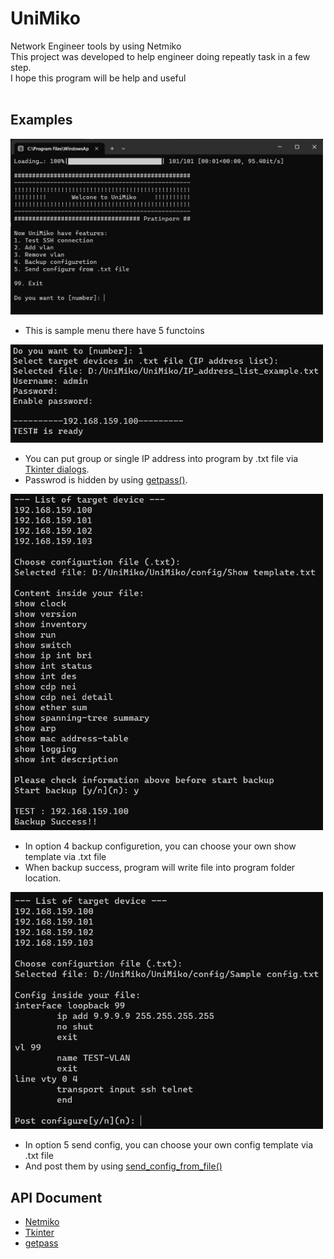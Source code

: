 # UniMiko
Network Engineer tools by using Netmiko 
<br />
This project was developed to help engineer doing repeatly task in a few step.
<br />
I hope this program will be help and useful  
<br />
## Examples
<img src="pics/1.png" width="500">
<br />

- This is sample menu there have 5 functoins

<img src="pics/2.png" width="500">
<br />

- You can put group or single IP address into program by .txt file via [Tkinter dialogs](https://docs.python.org/3/library/dialog.html).
- Passwrod is hidden by using [getpass()](https://docs.python.org/3/library/getpass.html).
 
<img src="pics/3.png" width="500">

- In option 4 backup configuretion, you can choose your own show template via .txt file
- When backup success, program will write file into program folder location.

<img src="pics/4.png" width="500">

- In option 5 send config, you can choose your own config template via .txt file
- And post them by using [send_config_from_file()](https://ktbyers.github.io/netmiko/docs/netmiko/index.html#netmiko.BaseConnection.send_config_from_file)

## API Document
- [Netmiko](https://ktbyers.github.io/netmiko/docs/netmiko/index.html#netmiko.BaseConnection.send_config_from_file)
- [Tkinter](https://docs.python.org/3/library/tk.html)
- [getpass](https://docs.python.org/3/library/getpass.html)